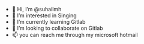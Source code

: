 - 👋 Hi, I’m @suhailmh
- 👀 I’m interested in Singing
- 🌱 I’m currently learning Gitlab
- 💞️ I’m looking to collaborate on Gitlab
- 📫 you can reach me through my microsoft hotmail

<!---
suhailmh/suhailmh is a ✨ special ✨ repository because its `README.md` (this file) appears on your GitHub profile.
You can click the Preview link to take a look at your changes.
--->
